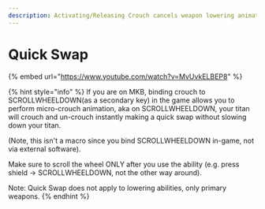 ```yaml
---
description: Activating/Releasing Crouch cancels weapon lowering animation.
---
```


# Quick Swap

{% embed url="https://www.youtube.com/watch?v=MvUvkELBEP8" %}

{% hint style="info" %}
If you are on MKB, binding crouch to SCROLLWHEELDOWN(as a secondary key) in the game allows you to perform micro-crouch animation, aka on SCROLLWHEELDOWN, your titan will crouch and un-crouch instantly making a quick swap without slowing down your titan.&#x20;

(Note, this isn't a macro since you bind SCROLLWHEELDOWN in-game, not via external software).&#x20;

Make sure to scroll the wheel ONLY after you use the ability (e.g. press shield -> SCROLLWHEELDOWN, not the other way around).

Note: Quick Swap does not apply to lowering abilities, only primary weapons.
{% endhint %}



